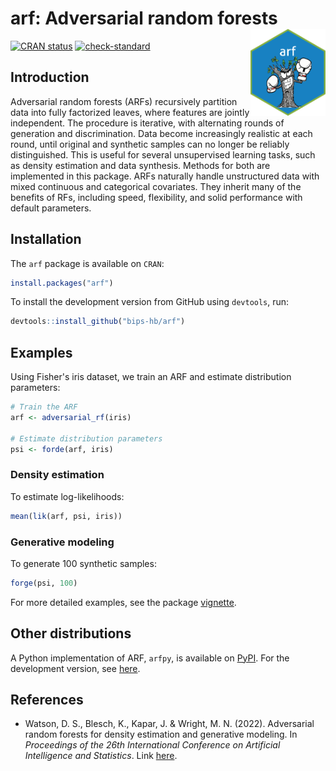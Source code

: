# arf: Adversarial random forests <a href='https://bips-hb.github.io/arf/'><img src='man/figures/logo.png' align="right" height="139" /></a>

<!-- badges: start -->
[![CRAN status](https://www.r-pkg.org/badges/version/arf)](https://cran.r-project.org/package=arf)
[![check-standard](https://github.com/bips-hb/arf/actions/workflows/check-standard.yaml/badge.svg)](https://github.com/bips-hb/arf/actions/workflows/check-standard.yaml)
<!-- badges: end -->

## Introduction
Adversarial random forests (ARFs) recursively partition data into fully factorized leaves, where features are jointly independent. The procedure is iterative, with alternating rounds of generation and discrimination. Data become increasingly realistic at each round, until original and synthetic samples can no longer be reliably distinguished. This is useful for several unsupervised learning tasks, such as density estimation and data synthesis. Methods for both are implemented in this package. ARFs naturally handle unstructured data with mixed continuous and categorical covariates. They inherit many of the benefits of RFs, including speed, flexibility, and solid performance with default parameters. 


## Installation
The `arf` package is available on `CRAN`:
```R
install.packages("arf")
```
To install the development version from GitHub using `devtools`, run:
```R
devtools::install_github("bips-hb/arf")
```

## Examples
Using Fisher's iris dataset, we train an ARF and estimate distribution parameters:
```R
# Train the ARF
arf <- adversarial_rf(iris)

# Estimate distribution parameters
psi <- forde(arf, iris)
```

### Density estimation
To estimate log-likelihoods:
```R
mean(lik(arf, psi, iris))
```

### Generative modeling
To generate 100 synthetic samples: 
```R
forge(psi, 100)
```

For more detailed examples, see the package [vignette](https://bips-hb.github.io/arf/articles/vignette.html).

## Other distributions
A Python implementation of ARF, `arfpy`, is available on [PyPI](https://pypi.org/project/arfpy/). For the development version, see [here](https://github.com/bips-hb/arfpy).

## References
* Watson, D. S., Blesch, K., Kapar, J. & Wright, M. N. (2022). Adversarial random forests for density estimation and generative modeling. In *Proceedings of the 26th International Conference on Artificial Intelligence and Statistics*. Link [here](https://proceedings.mlr.press/v206/watson23a.html).
